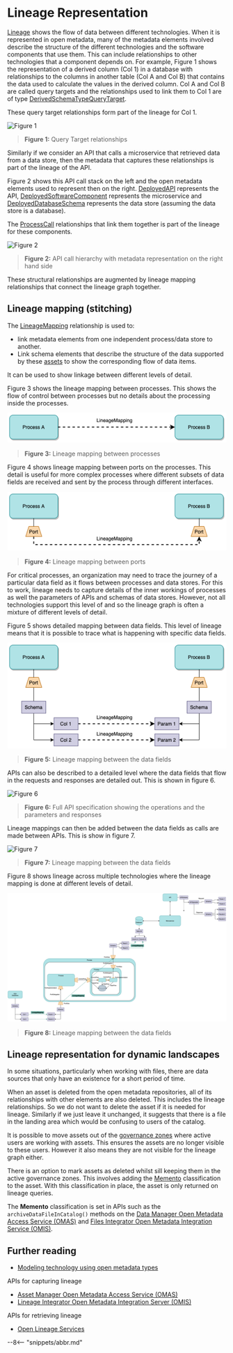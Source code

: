 <!-- SPDX-License-Identifier: CC-BY-4.0 -->
<!-- Copyright Contributors to the ODPi Egeria project. -->

# Lineage Representation

[Lineage](.) shows the flow of data between different technologies.
When it is represented in open metadata, many of the metadata elements involved
describe the structure of the different technologies and the software components
that use them.  This can include relationships to other technologies that
a component depends on.  For example, Figure 1 shows the representation of
a derived column (Col 1) in a database with relationships to the columns in another
table (Col A and Col B) that contains the data used to calculate the values in the derived column.
Col A and Col B are called query targets and the relationships used to
link them to Col 1 are of type [DerivedSchemaTypeQueryTarget](../open-metadata-types/0512-Derived-Schema-Elements.md).

These query target relationships form part of the lineage for Col 1.

![Figure 1](../modelling-technology/derived-data.png)
> **Figure 1:** Query Target relationships

Similarly if we consider an API that calls a microservice that retrieved data from a data store,
then the metadata that captures these relationships is part of the lineage of the API.

Figure 2 shows this API call stack on the left and the open metadata elements used to represent
then on the right.
[DeployedAPI](../open-metadata-types/0212-Deployed-APIs.md) represents the API,
[DeployedSoftwareComponent](../open-metadata-types/0215-Software-Components.md) represents the microservice and
[DeployedDatabaseSchema](../open-metadata-types/0224-Databases.md) represents the data store (assuming the data store is a database).

The [ProcessCall](../open-metadata-types/0750-Data-Passing.md) relationships that link them together
is part of the lineage for these components.

![Figure 2](../modelling-technology/api-call-stack-representation.png)
> **Figure 2:** API call hierarchy with metadata representation on the right hand side

These structural relationships are augmented by lineage mapping relationships that
connect the lineage graph together.


## Lineage mapping (stitching)

The [LineageMapping](../open-metadata-types/0770-Lineage-Mapping.md) relationship is used to:
* link metadata elements from one independent process/data store to another.
* Link schema elements that describe the structure of the data supported by these [assets](../cataloging-assets)
to show the corresponding flow of data items.

It can be used to show linkage between different levels of detail.

Figure 3 shows the lineage mapping between processes.
This shows the flow of control between processes but no details about the
processing inside the processes.

![Figure 3](lineage-mapping-process-to-process.png)
> **Figure 3:** Lineage mapping between processes

Figure 4 shows lineage mapping between ports on the processes.  This detail is useful for
more complex processes where different subsets of data fields are received and sent by the
process through different interfaces.

![Figure 4](lineage-mapping-port-to-port.png)
> **Figure 4:** Lineage mapping between ports

For critical processes, an organization may need to trace the journey of a particular data field
as it flows between processes and data stores.  For this to work, lineage needs to capture details of the inner
workings of processes as well the parameters of APIs and schemas of data stores.
However, not all technologies support this level of and so the lineage graph is often a mixture of
different levels of detail.

Figure 5 shows detailed mapping between data fields.  This level of lineage means that it is possible to
trace what is happening with specific data fields.

![Figure 5](lineage-mapping-data-fields.png)
> **Figure 5:** Lineage mapping between the data fields

APIs can also be described to a detailed level where the data fields that flow
in the requests and responses are detailed out.  This is shown in figure 6.

![Figure 6](../modelling-technology/api-specification.png)
> **Figure 6:** Full API specification showing the operations and the parameters and responses

Lineage mappings can then be added between the data fields as calls are made between APIs.
This is show in figure 7.

![Figure 7](../modelling-technology/api-calls.png#pagewidth)
> **Figure 7:** Lineage mapping between the data fields


Figure 8 shows lineage across multiple technologies where the lineage mapping is done at different levels
of detail.

![Figure 8](complex-lineage-mapping.png#pagewidth)
> **Figure 8:** Lineage mapping between the data fields

## Lineage representation for dynamic landscapes

In some situations, particularly when working with files, there are data sources that only
have an existence for a short period of time.

When an asset is deleted from the open metadata repositories, all of its
relationships with other elements are also deleted.
This includes the lineage relationships.
So we do not want to delete the asset if it is needed for lineage.
Similarly if we just leave it unchanged, it suggests that there is a file in the landing area
which would be confusing to users of the catalog.

It is possible to move assets out of the
[governance zones](../../../open-metadata-implementation/access-services/docs/concepts/governance-zones) where
active users are working with assets.  This ensures the assets are no longer
visible to these users.  However it also means they are not visible for the lineage graph either.

There is an option to mark assets as deleted whilst sill keeping them in the
active governance zones.
This involves adding the [Memento](../open-metadata-types/0010-Base-Model.md) 
classification to the asset.  With this classification in place, the
asset is only returned on lineage queries.

The **Memento** classification is set in APIs such as the
`archiveDataFileInCatalog()` methods on the 
[Data Manager Open Metadata Access Service (OMAS)](../../../open-metadata-implementation/access-services/data-manager)
and
[Files Integrator Open Metadata Integration Service (OMIS)](../../../open-metadata-implementation/integration-services/files-integrator).

## Further reading

* [Modeling technology using open metadata types](../modelling-technology)

APIs for capturing lineage
* [Asset Manager Open Metadata Access Service (OMAS)](../../../open-metadata-implementation/access-services/asset-manager)
* [Lineage Integrator Open Metadata Integration Server (OMIS)](../../../open-metadata-implementation/integration-services/lineage-integrator)

APIs for retrieving lineage
* [Open Lineage Services](../../../open-metadata-implementation/governance-servers/open-lineage-services)

--8<-- "snippets/abbr.md"